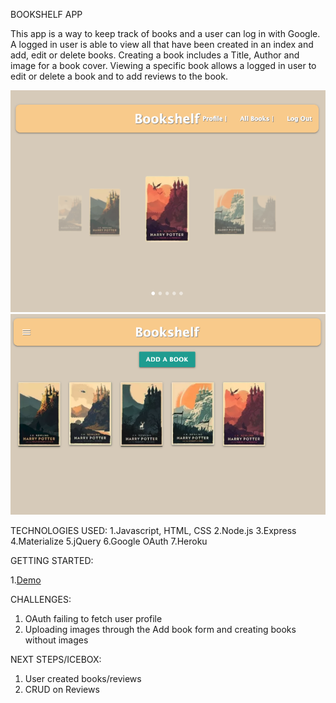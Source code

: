 BOOKSHELF APP

This app is a way to keep track of books and a user can log in with Google. A logged in user is able to view all that have been created in an index and add, edit or delete books. Creating a book includes a Title, Author and image for a book cover. Viewing a specific book allows a logged in user to edit or delete a book and to add reviews to the book.

<img src="public/images/Bookshelf1.png"><img src="public/images/Allbooks.png">

TECHNOLOGIES USED:
1.Javascript, HTML, CSS
2.Node.js
3.Express
4.Materialize
5.jQuery
6.Google OAuth
7.Heroku

GETTING STARTED:

1.<a href="https://jk-bookshelf.herokuapp.com/">Demo</a>

CHALLENGES:

1. OAuth failing to fetch user profile
2. Uploading images through the Add book form and creating books without images

NEXT STEPS/ICEBOX:

1. User created books/reviews
2. CRUD on Reviews
